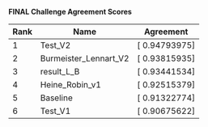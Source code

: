 **FINAL Challenge Agreement Scores**



|Rank|Name|Agreement|
|----|-----|---|
|1|Test_V2|[ 0.94793975]|
|2|Burmeister_Lennart_V2|[ 0.93815935]|
|3|result_L_B|[ 0.93441534]|
|4|Heine_Robin_v1|[ 0.92515379]|
|5|Baseline|[ 0.91322774]|
|6|Test_V1|[ 0.90675622]|
